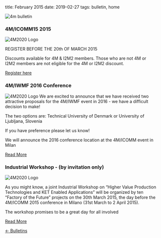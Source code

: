 title: February 2015
date: 2019-02-27 
tags: bulletin, home


![4m bulletin](/4m-association/images/4mbulletin168.png)

###  4M/ICOMM15 2015

![4M2020 Logo](/4m-association/images/conference.jpg)

REGISTER BEFORE THE 20th OF MARCH 2015

Discounts available for 4M & I2M2 members. Those who are not 4M or I2M2 members are not eligible for the 4M or I2M2 discount.

[Register here](/4m-association/conference/2015)


### 4M/IWMF 2016 Conference 
![4M2020 Logo](/4m-association/images/2016-conference.jpg)
We are excited to announce that we have received two attractive proposals for the 4M/IWMF event in 2016 - we have a difficult decision to make!

The two options are: Technical University of Denmark or University of Ljubljana, Slovenia

If you have preference please let us know!
 
We will announce the 2016 conference location at the 4M/ICOMM event in Milan

[Read More](/4m-association/content/4MIWMF-2016-Proposals/4MIWMF-2016-Proposals.html)


###  Industrial Workshop - (by invitation only)

![4M2020 Logo](/4m-association/images/ind-workshop.jpg)

As you might know, a joint Industrial Workshop on “Higher Value Production Technologies and KET Enabled Applications” will be organized by  ten “Factory of the Future” projects on the 30th March 2015, the day before the 4M/ICOMM 2015 conference in Milano (31st March to 2 April 2015).  
 
The workshop promises to be a great day for all involved

[Read More](/4m-association/bulletin/2015/March/INDUSTRIAL-WORKSHOP/industrial-workshop.html)

[&larr; Bulletins](/4m-association/bulletin/index.html)
